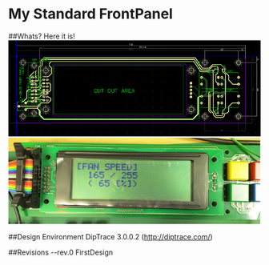 # My Standard FrontPanel

##Whats?
Here it is!
![PCB Design](images/pcb.png)
![Photo Example](images/photo.png)

##Design Environment
DipTrace 3.0.0.2
(<http://diptrace.com/>)


##Revisions
--rev.0  FirstDesign
